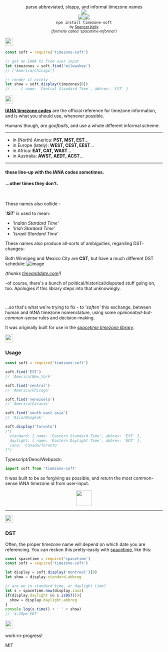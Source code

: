 <div align="center">

  <div>parse abbreviated, sloppy, and informal timezone names</div>
  <div><img src="https://cloud.githubusercontent.com/assets/399657/23590290/ede73772-01aa-11e7-8915-181ef21027bc.png" /></div>

  <div align="center">
    <a href="https://npmjs.org/package/timezone-soft">
      <img src="https://img.shields.io/npm/v/timezone-soft.svg?style=flat-square" />
    </a>
    <!-- <a href="https://codecov.io/gh/spencermountain/timezone-soft">
      <img src="https://codecov.io/gh/spencermountain/timezone-soft/branch/master/graph/badge.svg" />
    </a> -->
    <a href="https://unpkg.com/timezone-soft/builds/timezone-soft.min.js">
      <img src="https://badge-size.herokuapp.com/spencermountain/timezone-soft/master/builds/timezone-soft.min.js" />
    </a>
  </div>
  <div align="center">
    <code>npm install timezone-soft</code>
  </div>
  <sub>
    by
    <a href="https://spencermountain.github.io/">Spencer Kelly</a>
  </sub>
  <div align="center">
    <sup><i>(formerly called 'spacetime-informal')</i></sup>
  </div>
</div>
<p></p>

<!-- spacer -->
<img height="25px" src="https://user-images.githubusercontent.com/399657/68221862-17ceb980-ffb8-11e9-87d4-7b30b6488f16.png"/>

```js
const soft = require('timezone-soft')

// get an IANA tz from user input
let timezones = soft.find('milwaukee')
// ['America/Chicago']

// render it nicely
let show = soft.display(timezones[0])
// ... { name: 'Central Standard Time', abbrev: 'CST' }
```

<!-- spacer -->
<img height="25px" src="https://user-images.githubusercontent.com/399657/68221862-17ceb980-ffb8-11e9-87d4-7b30b6488f16.png"/>


**[IANA timezone codes](https://www.iana.org/time-zones)** are the official reference for timezone information, and is what you should use, whenever possible.

Humans though, *are goofballs*, and use a whole different informal scheme:

---

* In (North) America:  **PST, MST, EST**...
* in Europe (lately): **WEST, CEST, EEST**...
* in Africa:          **EAT, CAT, WAST**...
* in Australia:       **AWST, AEDT, ACST**...
---

#### these line-up with the IANA codes sometimes. 
#### ...other times they don't.


<!-- spacer -->
<img height="15px" src="https://user-images.githubusercontent.com/399657/68221862-17ceb980-ffb8-11e9-87d4-7b30b6488f16.png"/>


These names also collide - 

'***IST***' is used to mean:
* '*Indian Stardard Time*'
* '*Irish Stardard Time*'
* '*Israeli Stardard Time*'

These names also produce all-sorts of ambiguities, regarding DST-changes-

Both Winnipeg and Mexico City are **CST**, but have a much different DST schedule:
![image](https://user-images.githubusercontent.com/399657/52489224-b34d0e00-2b8f-11e9-9de8-0688bec52464.png)

*(thanks [timeanddate.com](https://www.timeanddate.com)!)*

-of course, there's a bunch of political/historical/disputed stuff going on, too. Apologies if this library steps into that unknowingly.

<img height="15px" src="https://user-images.githubusercontent.com/399657/68221862-17ceb980-ffb8-11e9-87d4-7b30b6488f16.png"/>

...so that's what we're trying to fix - to *'soften'* this exchange, between human and IANA timezone nomenclature, using some *opinionated-but-common-sense* rules and decision-making.

It was originally built for use in the *[spacetime timezone library](https://github.com/spencermountain/spacetime)*.

<!-- spacer -->
<img height="25px" src="https://user-images.githubusercontent.com/399657/68221862-17ceb980-ffb8-11e9-87d4-7b30b6488f16.png"/>


### Usage
```js
const soft = require('timezone-soft')

soft.find('EST')
// 'America/New_York'

soft.find('central')
// 'America/Chicago'

soft.find('venezuela')
// 'America/Caracas'

soft.find('south east asia')
// 'Asia/Bangkok'

soft.display('Toronto')
/*{
  standard: { name: 'Eastern Standard Time', abbrev: 'EST' },
  daylight: { name: 'Eastern Daylight Time', abbrev: 'EDT' },
  iana: 'Canada/Toronto'
}*/
```

Typescript/Deno/Webpack:
```js
import soft from 'timezone-soft'
```

it was built to be as forgiving as possible, and return the most common-sense IANA timezone id from user-input.

<div align="center">
  <img height="50px" src="https://user-images.githubusercontent.com/399657/68221814-05ed1680-ffb8-11e9-8b6b-c7528d163871.png"/>
</div>

---

<!-- spacer -->
<img height="25px" src="https://user-images.githubusercontent.com/399657/68221862-17ceb980-ffb8-11e9-87d4-7b30b6488f16.png"/>

### DST

Often, the proper timezone name will depend on which date you are referencing.
You can reckon this pretty-easily with [spacetime](https://github.com/spencermountain/spacetime), like this:
```js
const spacetime = require('spacetime')
const soft = require('timezone-soft')

let display = soft.display('montreal')[0]
let show = display.standard.abbreg

// are we in standard time, or daylight time?
let s = spacetime.now(display.iana)
if(display.daylight && s.isDST()){
  show = display.daylight.abbreg
}
console.log(s.time() + ' ' + show)
// '4:20pm EDT'
```

<!-- spacer -->
<img height="25px" src="https://user-images.githubusercontent.com/399657/68221862-17ceb980-ffb8-11e9-87d4-7b30b6488f16.png"/>

work-in-progress!

MIT
